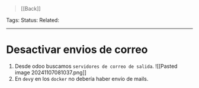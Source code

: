 > [[Back]]

Tags: 
Status: 
Related: 

___
# Desactivar envios de correo

1. Desde odoo buscamos `servidores de correo de salida`.
![[Pasted image 20241107081037.png]]
2. En `dev`y en los `docker` no debería haber envío de mails.